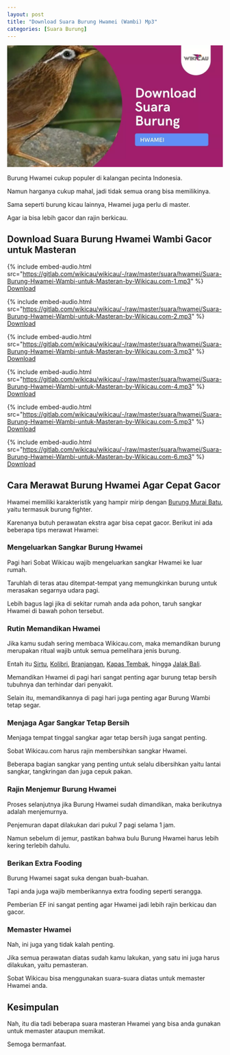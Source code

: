 ```yaml
---
layout: post
title: "Download Suara Burung Hwamei (Wambi) Mp3"
categories: [Suara Burung]
---
```


![Download Suara Burung Hwamei](/images/suara-burung-hwamei.webp)

Burung Hwamei cukup populer di kalangan pecinta Indonesia.

Namun harganya cukup mahal, jadi tidak semua orang bisa memilikinya.

Sama seperti burung kicau lainnya, Hwamei juga perlu di master.

Agar ia bisa lebih gacor dan rajin berkicau.

## Download Suara Burung Hwamei Wambi Gacor untuk Masteran

{% include embed-audio.html src="https://gitlab.com/wikicau/wikicau/-/raw/master/suara/hwamei/Suara-Burung-Hwamei-Wambi-untuk-Masteran-by-Wikicau.com-1.mp3" %}
[Download](https://bit.ly/2N27gNM)

{% include embed-audio.html src="https://gitlab.com/wikicau/wikicau/-/raw/master/suara/hwamei/Suara-Burung-Hwamei-Wambi-untuk-Masteran-by-Wikicau.com-2.mp3" %}
[Download](https://bit.ly/2L5jgeI)

{% include embed-audio.html src="https://gitlab.com/wikicau/wikicau/-/raw/master/suara/hwamei/Suara-Burung-Hwamei-Wambi-untuk-Masteran-by-Wikicau.com-3.mp3" %}
[Download](https://bit.ly/2MZoQSh)

{% include embed-audio.html src="https://gitlab.com/wikicau/wikicau/-/raw/master/suara/hwamei/Suara-Burung-Hwamei-Wambi-untuk-Masteran-by-Wikicau.com-4.mp3" %}
[Download](https://bit.ly/2Rq9MvM)

{% include embed-audio.html src="https://gitlab.com/wikicau/wikicau/-/raw/master/suara/hwamei/Suara-Burung-Hwamei-Wambi-untuk-Masteran-by-Wikicau.com-5.mp3" %}
[Download](https://bit.ly/2WUvOwC)

{% include embed-audio.html src="https://gitlab.com/wikicau/wikicau/-/raw/master/suara/hwamei/Suara-Burung-Hwamei-Wambi-untuk-Masteran-by-Wikicau.com-6.mp3" %}
[Download](https://bit.ly/2MZpEXj)

## Cara Merawat Burung Hwamei Agar Cepat Gacor

Hwamei memiliki karakteristik yang hampir mirip dengan [Burung Murai Batu](https://wikicau.com/suara-murai-batu/), yaitu termasuk burung fighter.

Karenanya butuh perawatan ekstra agar bisa cepat gacor. Berikut ini ada beberapa tips merawat Hwamei:

### Mengeluarkan Sangkar Burung Hwamei

Pagi hari Sobat Wikicau wajib mengeluarkan sangkar Hwamei ke luar rumah.

Taruhlah di teras atau ditempat-tempat yang memungkinkan burung untuk merasakan segarnya udara pagi.

Lebih bagus lagi jika di sekitar rumah anda ada pohon, taruh sangkar Hwamei di bawah pohon tersebut.

### Rutin Memandikan Hwamei

Jika kamu sudah sering membaca Wikicau.com, maka memandikan burung merupakan ritual wajib untuk semua pemelihara jenis burung.

Entah itu [Sirtu](https://wikicau.com/download-suara-burung-sirtu/), [Kolibri](https://wikicau.com/suara-kolibri-sepah-raja/), [Branjangan](https://wikicau.com/suara-burung-branjangan/), [Kapas Tembak](https://wikicau.com/suara-burung-kapas-tembak/), hingga [Jalak Bali](https://wikicau.com/suara-burung-jalak-bali/).

Memandikan Hwamei di pagi hari sangat penting agar burung tetap bersih tubuhnya dan terhindar dari penyakit.

Selain itu, memandikannya di pagi hari juga penting agar Burung Wambi tetap segar.

### Menjaga Agar Sangkar Tetap Bersih

Menjaga tempat tinggal sangkar agar tetap bersih juga sangat penting.

Sobat Wikicau.com harus rajin membersihkan sangkar Hwamei.

Beberapa bagian sangkar yang penting untuk selalu dibersihkan yaitu lantai sangkar, tangkringan dan juga cepuk pakan.

### Rajin Menjemur Burung Hwamei

Proses selanjutnya jika Burung Hwamei sudah dimandikan, maka berikutnya adalah menjemurnya.

Penjemuran dapat dilakukan dari pukul 7 pagi selama 1 jam.

Namun sebelum di jemur, pastikan bahwa bulu Burung Hwamei harus lebih kering terlebih dahulu.

### Berikan Extra Fooding

Burung Hwamei sagat suka dengan buah-buahan.

Tapi anda juga wajib memberikannya extra fooding seperti serangga.

Pemberian EF ini sangat penting agar Hwamei jadi lebih rajin berkicau dan gacor.

### Memaster Hwamei

Nah, ini juga yang tidak kalah penting.

Jika semua perawatan diatas sudah kamu lakukan, yang satu ini juga harus dilakukan, yaitu pemasteran.

Sobat Wikicau bisa menggunakan suara-suara diatas untuk memaster Hwamei anda.

## Kesimpulan

Nah, itu dia tadi beberapa suara masteran Hwamei yang bisa anda gunakan untuk memaster ataupun memikat.

Semoga bermanfaat.
